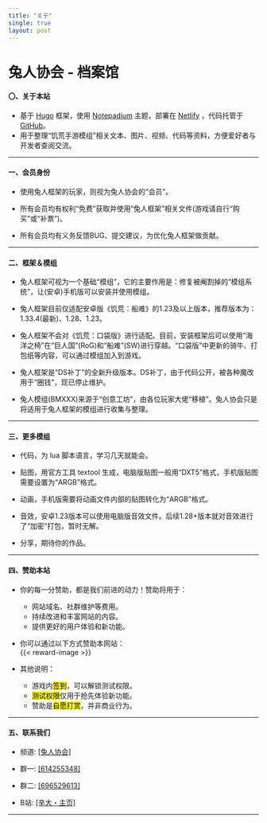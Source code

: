 ```yaml
---
title: "关于"
single: true
layout: post
---
```


<h1 class="article header">兔人协会 - 档案馆</h1>

#### 〇、关于本站
 
- 基于 [Hugo](https://gohugo.io/) 框架，使用 [Notepadium](https://themes.gohugo.io/hugo-notepadium/) 主题，部署在 [Netlify](https://www.netlify.com/) ，代码托管于 [GitHub](https://github.com/)。
- 用于整理“饥荒手游模组”相关文本、图片、视频、代码等资料，方便爱好者与开发者查阅交流。

---

#### 一、会员身份

- 使用兔人框架的玩家，则视为兔人协会的“会员”。  

- 所有会员均有权利“免费”获取并使用“兔人框架”相关文件(游戏请自行“购买”或“补票”)。  

- 所有会员均有义务反馈BUG、提交建议，为优化兔人框架做贡献。  

---

#### 二、框架＆模组

- 兔人框架可视为一个基础“模组”，它的主要作用是：修复被阉割掉的“模组系统”，让(安卓)手机版可以安装并使用模组。  

- 兔人框架目前仅适配安卓版《饥荒：船难》的1.23及以上版本，推荐版本为：1.33.4(最新)、1.28、1.23。  

- 兔人框架不会对《饥荒：口袋版》进行适配。目前，安装框架后可以使用“海洋之椅”在“巨人国”(RoG)和“船难”(SW)进行穿越。“口袋版”中更新的骑牛、打包纸等内容，可以通过模组加入到游戏。  

- 兔人框架是“DS补丁”的全新升级版本。DS补丁，由于代码公开，被各种魔改用于“圈钱”，现已停止维护。  

- 兔人模组(BMXXX)来源于“创意工坊”，由各位玩家大佬“移植”。兔人协会只是将适用于兔人框架的模组进行收集与整理。  

---

#### 三、更多模组

- 代码，为 lua 脚本语言，学习几天就能会。  

- 贴图，用官方工具 textool 生成，电脑版贴图一般用“DXT5”格式，手机版贴图需要设置为“ARGB”格式。  

- 动画，手机版需要将动画文件内部的贴图转化为“ARGB”格式。  

- 音效，安卓1.23版本可以使用电脑版音效文件。后续1.28+版本就对音效进行了“加密”打包，暂时无解。  

- 分享，期待你的作品。  

---

#### 四、赞助本站

- 你的每一分赞助，都是我们前进的动力！赞助将用于：  
  - 网站域名、社群维护等费用。  
  - 持续改进和丰富网站的内容。  
  - 提供更好的用户体验和新功能。  

- 你可以通过以下方式赞助本网站：  
{{< reward-image >}}

- 其他说明：  
  - 游戏内<mark>签到</mark>，可以解锁测试权限。  
  - <mark>测试权限</mark>仅用于抢先体验新功能。  
  - 赞助是<mark>自愿打赏</mark>，并非商业行为。  

---

#### 五、联系我们

- 频道: [[兔人协会]](https://qun.qq.com/qqweb/qunpro/share?inviteCode=2l2COvdUN0S)  

- 群一: [[614255348]](https://jq.qq.com/?k=5WukPKv)  

- 群二: [[696529613]](https://qm.qq.com/q/gHa2tzT8Pe)  

- B站: [[辛大・主页]](https://b23.tv/kf3yuSv)  

---
